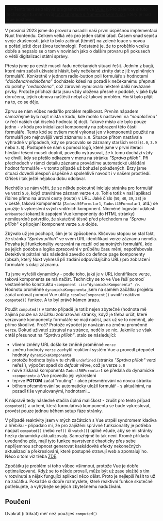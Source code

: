 <div style="background-color: #111111; padding: 5px;">&nbsp;&raquo;&raquo; Tento text se zabývá programováním ve <a href="https://vuejs.org/">Vue.js</a>. Pro zájemce o tuto technologii tu mám svůj <a href="/article/nuxt">tutoriál práce s frameworkem Nuxt</a>, který je nad Vue postaven.</div>

V prosinci 2023 jsme do provozu nasadili naši první úspěšnou implementaci Nuxt frontendu. Celkem velká věc pro jeden státní úřad. Časem snad sepíšu svoje zkušenosti, jaké to bylo začínat (téměř) na zelené louce s&nbsp;novou a&nbsp;pořád ještě dost živou technologií. Podstatné je, že to proběhlo vcelku dobře a&nbsp;nepsalo se o&nbsp;tom v&nbsp;novinách jako o&nbsp;dalším provaru při pokusech o&nbsp;větší digitalizaci státní správy.

Přesto jsme po cestě museli řadu nečekaných situací řešit. Jedním z&nbsp;bugů, které nám začali uživatelé hlásit, byly nečekané ztráty dat z&nbsp;již vyplněných formulářů. Konkrétně v&nbsp;jednom radio-button poli formuláře s&nbsp;hodnotami _"doložena/nedoložena"_ docházelo kdesi na pozadí k nečekanému přepnutí do polohy _"nedoložena"_, což zároveň vynulovalo některé další navázané prvky. Protože příchozí data jsou vždy uložena přesně v&nbsp;podobě, v&nbsp;jaké byla doručena, jejich obnova naštěstí nebyl až takový problém. Horší bylo přijít na to, co se děje.

Zprvu se nám vůbec nedařilo problém replikovat. Prvním nápadem samozřejmě bylo najít místa v&nbsp;kódu, kde mohlo k&nbsp;nastavení na _"nedoložena"_ (v&nbsp;řeči našich dat číselná hodnota `0`) dojít. Takové místo ale bylo pouze jedno -&nbsp;v&nbsp;kódu pro inicializaci komponenty na zobrazení této části formuláře. Tento kód se ovšem mohl vykonat jen v&nbsp;komponentě použité na formuláři pro nejnovější verzi záznamu `5.0`. Situace přitom nastávala výhradně v případech, kdy se pracovalo se záznamy starších verzí (`4.0`, `3.9` nebo `3.8`). Postupně se nám s&nbsp;pomocí logů, které jsme v&nbsp;první iteraci hledání řešení museli doplnit, povedlo vytrasovat, že k&nbsp;tomu dochází vždy ve chvíli, kdy se přešlo odkazem v&nbsp;menu na stránku _"Správa příloh"_. Při přechodech v&nbsp;rámci detailu záznamu provádíme automatické ukládání hodnot formuláře -&nbsp;v&nbsp;tomto případě už bohužel pokažených. Brzy jsme situaci dovedli alespoň úspěšně a&nbsp;spolehlivě navodit i&nbsp;v&nbsp;našem prostředí. Oříšek i&nbsp;tak ještě nějakou dobu odolával.

Nechtělo se nám věřit, že se někde pokoutně iniciuje stránka pro formulář ve verzi `5.0`, když otevíráme záznam verze `4.0`. Tohle totiž v&nbsp;naší aplikaci řídíme přímo na úrovni cesty (route) v&nbsp;URL. Jaké číslo (`50`, `40`, `39`, `38`) je v&nbsp;cestě, taková komponenta (`Zadost50Formular1`, `Zadost40Formular1`, atd.) se použije k&nbsp;vykreslení svých vnitřních komponent. Nicméně logování události `onMounted` (okamžik zapojení Vue komponenty do HTML stránky) nemilosrdně potvrdilo, že skutečně těsně před přechodem na _"Správu příloh"_ k&nbsp;připojení komponent verze `5.0` dojde.

Zbývalo už jen pochopit, čím je to způsobeno. Klíčovou stopou se stal fakt, že stránka _"Správa příloh"_ ve svém URL identifikaci verze záznamu neměla. Povaha její funkcionality verzování na rozdíl od samotných formulářů, kde se jejich podoba a&nbsp;logika zpracování v&nbsp;průběhu času mění, nepotřebovala. Detektivní pátrání nás následně zavedlo do defince page komponenty (obsah, který Nuxt vykreslí při zadání odpovídajícího URL) pro zobrazení formuláře s&nbsp;údaji záznamu.

Tu jsme vyřešili dynamicky -&nbsp;podle toho, jaká je v&nbsp;URL identifikace verze, taková komponenta se má načíst. Technicky se to ve Vue řeší pomocí vestavěného konstruktu `<component :is="dynamickaKomponenta" />`. Hodnotu proměnné `dynamickaKomponenta` jsem na samém začátku projektu začal určovat pomocí Vue utility `resolveComponent()` uvnitř reaktivní `computed()` funkce. A&nbsp;to byl právě kámen úrazu.

Použít `computed()` v&nbsp;tomto případě je totiž nejen zbytečné (hodnota mě zajímá pouze na začátku zobrazování stránky, když je třeba určit, které verzované komponenty formuláře se mají načíst, pak už se to nemění), ale přímo škodlivé. Proč? Protože výpočet je navázán na změnu proměnné `verze`. Dokud uživatel zústával na stránce, nedělo se nic. Jakmile se však chtěl přesunout na _"Správu příloh"_, stalo se následující:

- vlivem změny URL došlo ke změně proměnné `verze`
- změnu hodnoty `verze` zachytil reaktivní systém Vue a&nbsp;provedl přepočet hodnoty `dynamickaKomponenta`
- protože hodnota byla v&nbsp;tu chvíli `undefined` (stránka _"Správa příloh"_ verzi neřeší), výpočet spadl do _default_ větve, což je verze `5.0`
- nově získaná komponenta `Zadost50Formular1` se předala do dynamické `<component>` a&nbsp;Vue provedlo její vykreslení
- teprve **POTOM** začal "routing" -&nbsp;akce přesměrování na novou stránku
- během přesměrování se automaticky uložil formulář -&nbsp;s&nbsp;aktuálními, na pozadí tiše vynulovanými, hodnotami...

K nápravě tedy následně stačila úplná maličkost - zrušit pro tento případ `computed()` a&nbsp;určení, která formulářová komponenta se bude vykreslovat, provést pouze jednou během setup fáze stránky.

V případě reaktivity jsem v&nbsp;mých začátcích s&nbsp;Vue utrpěl syndromem kladiva a&nbsp;hřebíku -&nbsp;připadalo mi, že pro zajištění správné funkcionality je potřeba nacpat `computed()` (nebo `ref()` či `watch()`) úplně všude, aby se mi stránky hezky dynamicky aktualizovaly. Samozřejmě to tak není. Kromě příkladu uvedeného zde, mají tyto funkce navrstvené chaoticky přes sebe nepříjemnou schopnost generovat kaskádovité efekty nekonečných aktualizací a&nbsp;překreslování, které postupně otravují web a&nbsp;zpomalují ho. Něco o&nbsp;tom viz třeba [ZDE](https://dev.to/linusborg/vue-when-a-computed-property-can-be-the-wrong-tool-195j).

Zpočátku je problém si toho vůbec všimnout, protože Vue je dobře optimalizované. Když se to někde provalí, může být už zase složité s&nbsp;tím v&nbsp;rozvinuté a&nbsp;nějak fungující aplikaci něco dělat. Proto je nejlepší řešit to už na začátku. Pokaždé si dobře rozmyslete, které reaktivní funkce skutečně potřebujete, a&nbsp;vyhýbejte se jejich zbytečnému nadužívání.

## Poučení
Dvakrát (i&nbsp;třikrát) měř než použiješ `computed()` 
